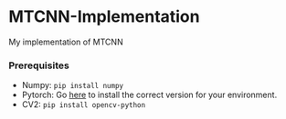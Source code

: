 # MTCNN-Implementation
My implementation of MTCNN

### Prerequisites
* Numpy: `pip install numpy`
* Pytorch: Go [here](http://pytorch.org/) to install the correct version for your environment.  
* CV2: `pip install opencv-python`

